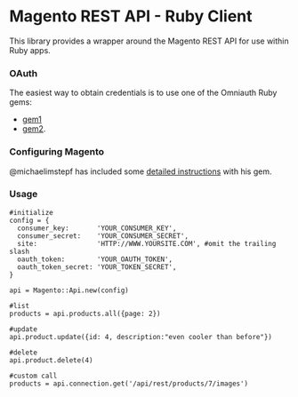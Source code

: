 Magento REST API - Ruby Client
================================


This library provides a wrapper around the Magento REST API for use within
Ruby apps.

### OAuth
The easiest way to obtain credentials is to use one of the Omniauth Ruby gems: 
* [gem1](https://github.com/Contiamo/omniauth-magento) 
* [gem2](https://github.com/Zookal/omniauth-magento). 

### Configuring Magento
@michaelimstepf has included some [detailed instructions](https://github.com/Zookal/omniauth-magento) with his gem.


### Usage
```
#initialize
config = {
  consumer_key:       'YOUR_CONSUMER_KEY',
  consumer_secret:    'YOUR_CONSUMER_SECRET',
  site:               'HTTP://WWW.YOURSITE.COM', #omit the trailing slash
  oauth_token:        'YOUR_OAUTH_TOKEN',
  oauth_token_secret: 'YOUR_TOKEN_SECRET',
}

api = Magento::Api.new(config)

#list
products = api.products.all({page: 2})

#update
api.product.update({id: 4, description:"even cooler than before"})

#delete
api.product.delete(4)

#custom call
products = api.connection.get('/api/rest/products/7/images')
```
